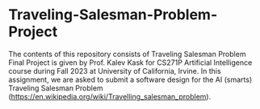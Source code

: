 # Traveling-Salesman-Problem-Project
The contents of this repository consists of Traveling Salesman Problem Final Project is given by Prof. Kalev Kask for CS271P Artificial Intelligence course during Fall 2023 at University of California, Irvine. In this assignment, we are asked to submit a software design for the AI (smarts) Traveling Salesman Problem (https://en.wikipedia.org/wiki/Travelling_salesman_problem).

